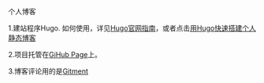 个人博客

1.建站程序Hugo. 如何使用，详见[Hugo官网指南](https://gohugo.io/overview/quickstart/)，或者点击[用Hugo快速搭建个人静态博客](http://www.wangxingfeng.com/build-blog-with-hugo/)

2.项目托管在[GiHub Page](https://pages.github.com/)上。

3.博客评论用的是[Gitment](https://github.com/imsun/gitment)

